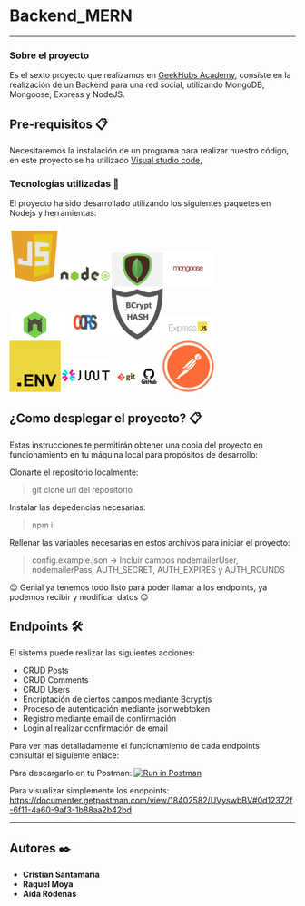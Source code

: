 # Backend_MERN

<hr>

### Sobre el proyecto
Es el sexto proyecto que realizamos en [GeekHubs Academy](https://geekshubsacademy.com/), consiste en la realización de un Backend para una red social, utilizando MongoDB, Mongoose, Express y NodeJS.

## Pre-requisitos 📋

Necesitaremos la instalación de un programa para realizar nuestro código, en este proyecto se ha utilizado [Visual studio code](https://code.visualstudio.com/Download/),

### Tecnologías utilizadas 🚀

El proyecto ha sido desarrollado utilizando los siguientes paquetes en Nodejs y herramientas:

<img src="img/js.jpg" width="90em"/><img src="img/node.png" width="90em"/><img src="img/mongodb.png" width="90em"/><img src="img/mongoose.png" width="90em"/>
</br>
<img src="img/nodemon.png" width="90em"/><img src="img/cors.png" width="90em"/><img src="img/bcrypt.jpg" width="90em"/><img src="img/express.png" width="90em"/>
</br>
<img src="img/dotenv.png" width="90em"/><img src="img/jwt.png" width="90em"/><img src="img/github.png" width="90em"/><img src="img/postman.png" width="90em"/>
</br>

## ¿Como desplegar el proyecto? 📋
Estas instrucciones te permitirán obtener una copia del proyecto en funcionamiento en tu máquina local para propósitos de desarrollo:

Clonarte el repositorio localmente:

> git clone url del repositorio
  
Instalar las depedencias necesarias:
  
> npm i
  
Rellenar las variables necesarias en estos archivos para iniciar el proyecto:
  
> config.example.json -> Incluir campos nodemailerUser, nodemailerPass, AUTH_SECRET, AUTH_EXPIRES y AUTH_ROUNDS
  
😊 Genial ya tenemos todo listo para poder llamar a los endpoints, ya podemos recibir y modificar datos 😊

## Endpoints 🛠️

El sistema puede realizar las siguientes acciones:

- CRUD Posts
- CRUD Comments
- CRUD Users
- Encriptación de ciertos campos mediante Bcryptjs
- Proceso de autenticación mediante jsonwebtoken
- Registro mediante email de confirmación
- Login al realizar confirmación de email

Para ver mas detalladamente el funcionamiento de cada endpoints consultar el siguiente enlace:

Para descargarlo en tu Postman: [![Run in Postman](https://run.pstmn.io/button.svg)](https://app.getpostman.com/run-collection/18402582-50745dde-9e68-4dbc-a346-6adb081757a8?action=collection%2Ffork&collection-url=entityId%3D18402582-50745dde-9e68-4dbc-a346-6adb081757a8%26entityType%3Dcollection%26workspaceId%3D6405bb6e-2574-41c3-9517-15ee2ff3211a)

Para visualizar simplemente los endpoints:
https://documenter.getpostman.com/view/18402582/UVyswbBV#0d12372f-6f11-4a60-9af3-1b88aa2b42bd

<hr>

## Autores ✒️

* **Cristian Santamaria**
* **Raquel Moya**
* **Aída Ródenas**
